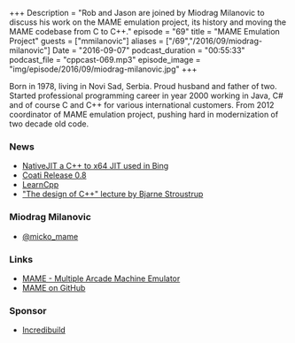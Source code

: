 +++
Description = "Rob and Jason are joined by Miodrag Milanovic to discuss his work on the MAME emulation project, its history and moving the MAME codebase from C to C++."
episode = "69"
title = "MAME Emulation Project"
guests = ["mmilanovic"]
aliases = ["/69","/2016/09/miodrag-milanovic"]
Date = "2016-09-07"
podcast_duration = "00:55:33"
podcast_file = "cppcast-069.mp3"
episode_image = "img/episode/2016/09/miodrag-milanovic.jpg"
+++

Born in 1978, living in Novi Sad, Serbia. Proud husband and father of two. Started professional programming career in year 2000 working in Java, C#  and of course C and C++ for various international customers. From 2012 coordinator of MAME emulation project, pushing hard in modernization of two decade old code.

### News ###

 - [NativeJIT a C++ to x64 JIT used in Bing](https://github.com/bitfunnel/nativejit/)
 - [Coati Release 0.8](https://www.coati.io/blog/release_0_8/)
 - [LearnCpp](http://www.learncpp.com/)
 - ["The design of C++" lecture by Bjarne Stroustrup](http://www.computerhistory.org/collections/catalog/102624733)
 
### Miodrag Milanovic ###

 - [@micko_mame](https://twitter.com/micko_mame)
 
### Links ###

 - [MAME - Multiple Arcade Machine Emulator](http://www.mamedev.org/)
 - [MAME on GitHub](https://github.com/mamedev/mame)
 
### Sponsor ###

- [Incredibuild](https://www.incredibuild.com/cppoffer)

